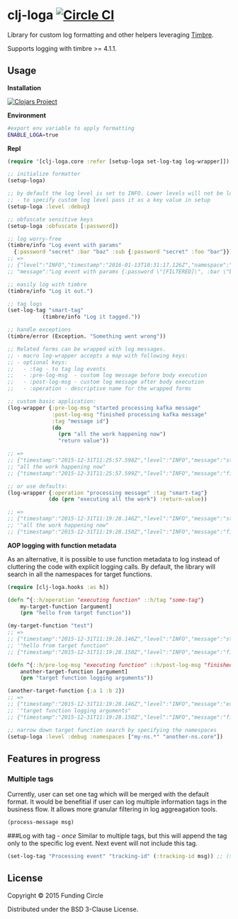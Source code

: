 # clj-loga [![Circle CI](https://circleci.com/gh/FundingCircle/clj-loga/tree/master.svg?style=svg)](https://circleci.com/gh/FundingCircle/clj-loga/tree/master)

Library for custom log formatting and other helpers leveraging [Timbre](https://github.com/ptaoussanis/timbre/).

Supports logging with timbre >= 4.1.1.

## Usage

**Installation**

[![Clojars Project](http://clojars.org/clj-loga/latest-version.svg)](http://clojars.org/clj-loga)

**Environment**

```bash
#export env variable to apply formatting
ENABLE_LOGA=true
```

**Repl**

```clojure
(require '[clj-loga.core :refer [setup-loga set-log-tag log-wrapper]])

;; initialize formatter
(setup-loga)

;; by default the log level is set to INFO. Lower levels will not be logged
;; - to specify custom log level pass it as a key value in setup
(setup-loga :level :debug)

;; obfuscate sensitive keys
(setup-loga :obfuscate [:password])

;; log worry-free
(timbre/info "Log event with params"
  {:password "secret" :bar "baz" :sub {:password "secret" :foo "bar"}})
;; =>
;; {"level":"INFO","timestamp":"2016-01-13T10:31:17.126Z","namespace":"clj-loga.core",
;; "message":"Log event with params {:password \"[FILTERED]\", :bar \"baz\", :sub {:password \"[FILTERED]\", :foo \"bar\"}}"}"\"}\"}"}

;; easily log with timbre
(timbre/info "Log it out.")

;; tag logs
(set-log-tag "smart-tag"
           (timbre/info "Log it tagged."))

;; handle exceptions
(timbre/error (Exception. "Something went wrong"))

;; Related forms can be wrapped with log messages.
;; - macro log-wrapper accepts a map with following keys:
;; - optional keys:
;;   - :tag - to tag log events
;;   - :pre-log-msg  - custom log message before body execution
;;   - :post-log-msg - custom log message after body execution
;;   - :operation - descriptive name for the wrapped forms

;; custom basic application:
(log-wrapper {:pre-log-msg "started processing kafka message"
              :post-log-msg "finished processing kafka message"
              :tag "message id"}
              (do
                (prn "all the work happening now")
                "return value"))

;; =>
;; {"timestamp":"2015-12-31T11:25:57.598Z","level":"INFO","message":"started processing kafka message","namespace":"clj-loga.core","tag":"message id"}
;; "all the work happening now"
;; {"timestamp":"2015-12-31T11:25:57.599Z","level":"INFO","message":"finished processing kafka message","namespace":"clj-loga.core","tag":"message id"}

;; or use defaults:
(log-wrapper {:operation "processing message" :tag "smart-tag"}
             (do (prn "executing all the work") :return-value))

;; =>
;; {"timestamp":"2015-12-31T11:19:28.146Z","level":"INFO","message":"started: processing message","namespace":"clj-loga.core","tag":"some-tag"}
;; '"all the work happening now"
;; {"timestamp":"2015-12-31T11:19:28.150Z","level":"INFO","message":"finished: processing message","namespace":"clj-loga.core","tag":"some-tag"}
```
**AOP logging with function metadata**

As an alternative, it is possible to use function metadata to log instead of cluttering the code with explicit logging calls. By default, the library will search in all the namespaces for target functions.

```Clojure
(require [clj-loga.hooks :as h])

(defn ^{::h/operation "executing function" ::h/tag "some-tag"}
    my-target-function [argument]
    (prn "hello from target function"))

(my-target-function "test")
;; =>
;; {"timestamp":"2015-12-31T11:19:28.146Z","level":"INFO","message":"started: executing function","namespace":"clj-loga.core","tag":"some-tag"}
;; '"hello from target function"
;; {"timestamp":"2015-12-31T11:19:28.150Z","level":"INFO","message":"finished: executing function","namespace":"clj-loga.core","tag":"some-tag"}

(defn ^{::h/pre-log-msg "executing function" ::h/post-log-msg "finished" ::h/tag "some-tag"}
    another-target-function [argument]
    (prn "target function logging arguments"))

(another-target-function {:a 1 :b 2})
;; =>
;; {"timestamp":"2015-12-31T11:19:28.146Z","level":"INFO","message":"executing function {:a 1 :b 2}","namespace":"clj-loga.core","tag":"some-tag"}
;; '"target function logging arguments"
;; {"timestamp":"2015-12-31T11:19:28.150Z","level":"INFO","message":"finished","namespace":"clj-loga.core","tag":"some-tag"}

;; narrow down target function search by specifying the namespaces
(setup-loga :level :debug :namespaces ["my-ns.*" "another-ns.core"])

```

## Features in progress
### Multiple tags
Currently, user can set one tag which will be merged with the default format. It would be benefitial if user can log multiple information tags in the business flow. It allows more granular filtering in log aggreagation tools.

```clojure
(process-message msg)
```

###Log with tag - *once*
Similar to multiple tags, but this will append the tag only to the specific log event. Next event will not include this tag.

```clojure
(set-log-tag "Processing event" "tracking-id" (:tracking-id msg)) ;; (set-log-tag "message" "tag-name" "value")
```

## License
 
Copyright © 2015 Funding Circle

Distributed under the BSD 3-Clause License.

